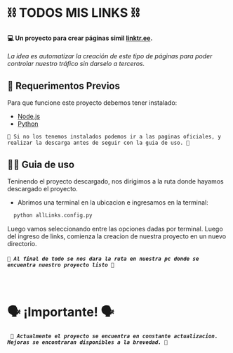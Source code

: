 # ⛓️ TODOS MIS LINKS ⛓️
#### 💻 Un proyecto para crear páginas simil [linktr.ee](https://linktr.ee/ "linktree").

_La idea es automatizar la creación de este tipo de páginas para poder controlar nuestro tráfico sin darselo a terceros._



## 🛑 Requerimentos Previos 

Para que funcione este proyecto debemos tener instalado:

- [Node.js](https://nodejs.org/)
- [Python](https://www.python.org/downloads/)

`🛑 Si no los tenemos instalados podemos ir a las paginas oficiales, y realizar la descarga antes de seguir con la guia de uso. 🛑`

## ✍🏻 Guia de uso 

Teninendo el proyecto descargado, nos dirigimos a la ruta donde hayamos descargado el proyecto.  

- Abrimos una terminal en la ubicacion e ingresamos en la terminal: 

```bash
  python allLinks.config.py
```

Luego vamos seleccionando entre las opciones dadas por terminal. Luego del ingreso de links, comienza la creacion de nuestra proyecto en un nuevo directorio.

##### `🚀 Al final de todo se nos dara la ruta en nuestra pc donde se encuentra nuestro proyecto listo 🚀`

<br>

#  🗣 ¡Importante! 🗣
##### ` 🛑 Actualmente el proyecto se encuentra en constante actualizacion. Mejoras se encontraran disponibles a la brevedad. 🛑`

